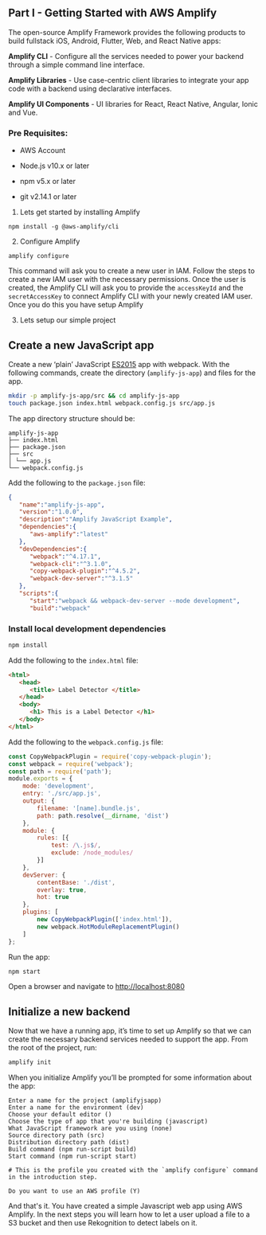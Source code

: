 
## Part I - Getting Started with AWS Amplify

  

The open-source Amplify Framework provides the following products to build fullstack iOS, Android, Flutter, Web, and React Native apps:

  
  

**Amplify CLI** - Configure all the services needed to power your backend through a simple command line interface.

**Amplify Libraries** - Use case-centric client libraries to integrate your app code with a backend using declarative interfaces.

**Amplify UI Components** - UI libraries for React, React Native, Angular, Ionic and Vue.

  
  

### Pre Requisites:

  

* AWS Account

  

* Node.js v10.x or later

  

* npm v5.x or later

  

* git v2.14.1 or later

  

  

1. Lets get started by installing Amplify

  

~~~
npm install -g @aws-amplify/cli
~~~

  

2. Configure Amplify

  

~~~
amplify configure
~~~

  

This command will ask you to create a new user in IAM. Follow the steps to create a new IAM user with the necessary permissions. Once the user is created, the Amplify CLI will ask you to provide the `accessKeyId` and the `secretAccessKey` to connect Amplify CLI with your newly created IAM user. Once you do this you have setup Amplify

  

  

3. Lets setup our simple project

  

## Create a new JavaScript app

  

Create a new ‘plain’ JavaScript [ES2015](https://babeljs.io/docs/en/learn/) app with webpack. With the following commands, create the directory (`amplify-js-app`) and files for the app.

  

```bash
mkdir -p amplify-js-app/src && cd amplify-js-app
touch package.json index.html webpack.config.js src/app.js
```

  

The app directory structure should be:

  
  

```console
amplify-js-app
├── index.html
├── package.json
├── src
│ └── app.js
└── webpack.config.js
```

Add the following to the `package.json` file:


```json
{
   "name":"amplify-js-app",
   "version":"1.0.0",
   "description":"Amplify JavaScript Example",
   "dependencies":{
      "aws-amplify":"latest"
   },
   "devDependencies":{
      "webpack":"^4.17.1",
      "webpack-cli":"^3.1.0",
      "copy-webpack-plugin":"^4.5.2",
      "webpack-dev-server":"^3.1.5"
   },
   "scripts":{
      "start":"webpack && webpack-dev-server --mode development",
      "build":"webpack"
```

### Install local development dependencies

  

```bash
npm install
```

  

Add the following to the `index.html` file:

  

```html
<html>
   <head>
      <title> Label Detector </title>
   </head>
   <body>
      <h1> This is a Label Detector </h1>
   </body>
</html>
```
  
Add the following to the `webpack.config.js` file:


```javascript
const CopyWebpackPlugin = require('copy-webpack-plugin');
const webpack = require('webpack');
const path = require('path');
module.exports = {
    mode: 'development',
    entry: './src/app.js',
    output: {
        filename: '[name].bundle.js',
        path: path.resolve(__dirname, 'dist')
    },
    module: {
        rules: [{
            test: /\.js$/,
            exclude: /node_modules/
        }]
    },
    devServer: {
        contentBase: './dist',
        overlay: true,
        hot: true
    },
    plugins: [
        new CopyWebpackPlugin(['index.html']),
        new webpack.HotModuleReplacementPlugin()
    ]
};
```

  

Run the app:

  

```bash
npm start
```

  

Open a browser and navigate to [http://localhost:8080](http://localhost:8080)

  

## Initialize a new backend

  

Now that we have a running app, it’s time to set up Amplify so that we can create the necessary backend services needed to support the app. From the root of the project, run:

  

```bash
amplify init
```

  

When you initialize Amplify you’ll be prompted for some information about the app:

  

```console
Enter a name for the project (amplifyjsapp)
Enter a name for the environment (dev)
Choose your default editor ()
Choose the type of app that you're building (javascript)
What JavaScript framework are you using (none)
Source directory path (src)
Distribution directory path (dist)
Build command (npm run-script build)
Start command (npm run-script start)

# This is the profile you created with the `amplify configure` command in the introduction step.

Do you want to use an AWS profile (Y)
```

And that's it. You have created a simple Javascript web app using AWS Amplify. In the next steps you will learn how to let a user upload a file to a S3 bucket and then use Rekognition to detect labels on it.
